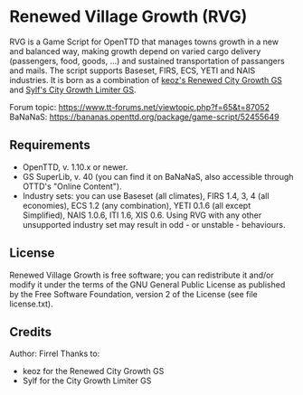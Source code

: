 # Renewed Village Growth (RVG)

RVG is a Game Script for OpenTTD that manages towns growth in a new and balanced way, making growth depend on varied cargo delivery (passengers, food, goods, ...) and sustained transportation of passangers and mails. The script supports Baseset, FIRS, ECS, YETI and NAIS industries. It is born as a combination of [keoz's Renewed City Growth GS](https://www.tt-forums.net/viewtopic.php?f=65&t=69827) and [Sylf's City Growth Limiter GS](https://www.tt-forums.net/viewtopic.php?t=58238).

Forum topic: https://www.tt-forums.net/viewtopic.php?f=65&t=87052<br/>
BaNaNaS: https://bananas.openttd.org/package/game-script/52455649

## Requirements

- OpenTTD, v. 1.10.x or newer.
- GS SuperLib, v. 40 (you can find it on BaNaNaS, also accessible
  through OTTD's "Online Content").
- Industry sets: you can use Baseset (all climates), FIRS 1.4, 3, 4
  (all economies), ECS 1.2 (any combination), YETI 0.1.6 
  (all except Simplified), NAIS 1.0.6, ITI 1.6, XIS 0.6. 
  Using RVG with any other unsupported industry set may result in odd - or unstable - behaviours.

## License

Renewed Village Growth is free software; you can redistribute it and/or
modify it under the terms of the GNU General Public License as
published by the Free Software Foundation, version 2 of the License
(see file license.txt).

## Credits

Author: Firrel
Thanks to:
- keoz for the Renewed City Growth GS
- Sylf for the City Growth Limiter GS

